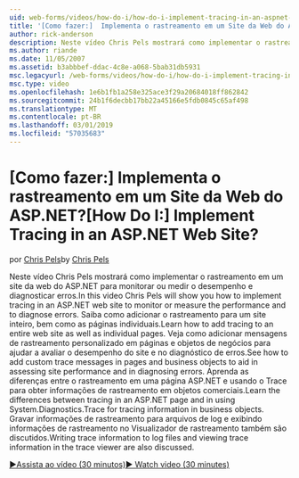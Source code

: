 ```yaml
---
uid: web-forms/videos/how-do-i/how-do-i-implement-tracing-in-an-aspnet-web-site
title: '[Como fazer:]  Implementa o rastreamento em um Site da Web do ASP.NET? | Microsoft Docs'
author: rick-anderson
description: Neste vídeo Chris Pels mostrará como implementar o rastreamento em um site da web do ASP.NET para monitorar ou medir o desempenho e diagnosticar erros. Saiba como faço para...
ms.author: riande
ms.date: 11/05/2007
ms.assetid: b3abbbef-ddac-4c8e-a068-5bab31db5931
msc.legacyurl: /web-forms/videos/how-do-i/how-do-i-implement-tracing-in-an-aspnet-web-site
msc.type: video
ms.openlocfilehash: 1e6b1fb1a258e325ace3f29a20684018ff862842
ms.sourcegitcommit: 24b1f6decbb17bb22a45166e5fdb0845c65af498
ms.translationtype: MT
ms.contentlocale: pt-BR
ms.lasthandoff: 03/01/2019
ms.locfileid: "57035683"
---
```

<a name="how-do-i--implement-tracing-in-an-aspnet-web-site"></a><span data-ttu-id="e6385-105">[Como fazer:]  Implementa o rastreamento em um Site da Web do ASP.NET?</span><span class="sxs-lookup"><span data-stu-id="e6385-105">[How Do I:]  Implement Tracing in an ASP.NET Web Site?</span></span>
====================
<span data-ttu-id="e6385-106">por [Chris Pels](https://twitter.com/chrispels)</span><span class="sxs-lookup"><span data-stu-id="e6385-106">by [Chris Pels](https://twitter.com/chrispels)</span></span>

<span data-ttu-id="e6385-107">Neste vídeo Chris Pels mostrará como implementar o rastreamento em um site da web do ASP.NET para monitorar ou medir o desempenho e diagnosticar erros.</span><span class="sxs-lookup"><span data-stu-id="e6385-107">In this video Chris Pels will show you how to implement tracing in an ASP.NET web site to monitor or measure the performance and to diagnose errors.</span></span> <span data-ttu-id="e6385-108">Saiba como adicionar o rastreamento para um site inteiro, bem como as páginas individuais.</span><span class="sxs-lookup"><span data-stu-id="e6385-108">Learn how to add tracing to an entire web site as well as individual pages.</span></span> <span data-ttu-id="e6385-109">Veja como adicionar mensagens de rastreamento personalizado em páginas e objetos de negócios para ajudar a avaliar o desempenho do site e no diagnóstico de erros.</span><span class="sxs-lookup"><span data-stu-id="e6385-109">See how to add custom trace messages in pages and business objects to aid in assessing site performance and in diagnosing errors.</span></span> <span data-ttu-id="e6385-110">Aprenda as diferenças entre o rastreamento em uma página ASP.NET e usando o Trace para obter informações de rastreamento em objetos comerciais.</span><span class="sxs-lookup"><span data-stu-id="e6385-110">Learn the differences between tracing in an ASP.NET page and in using System.Diagnostics.Trace for tracing information in business objects.</span></span> <span data-ttu-id="e6385-111">Gravar informações de rastreamento para arquivos de log e exibindo informações de rastreamento no Visualizador de rastreamento também são discutidos.</span><span class="sxs-lookup"><span data-stu-id="e6385-111">Writing trace information to log files and viewing trace information in the trace viewer are also discussed.</span></span>

[<span data-ttu-id="e6385-112">&#9654;Assista ao vídeo (30 minutos)</span><span class="sxs-lookup"><span data-stu-id="e6385-112">&#9654; Watch video (30 minutes)</span></span>](https://channel9.msdn.com/Blogs/ASP-NET-Site-Videos/how-do-i-implement-tracing-in-an-aspnet-web-site)

